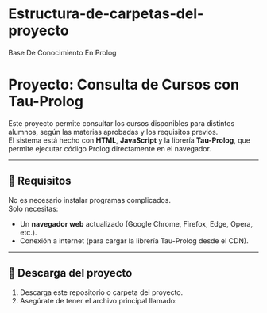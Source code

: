 # Estructura-de-carpetas-del-proyecto
Base De Conocimiento En Prolog
# Proyecto: Consulta de Cursos con Tau-Prolog

Este proyecto permite consultar los cursos disponibles para distintos alumnos, según las materias aprobadas y los requisitos previos.  
El sistema está hecho con **HTML**, **JavaScript** y la librería **Tau-Prolog**, que permite ejecutar código Prolog directamente en el navegador.

---

## 🧩 Requisitos

No es necesario instalar programas complicados.  
Solo necesitas:

- Un **navegador web** actualizado (Google Chrome, Firefox, Edge, Opera, etc.).
- Conexión a internet (para cargar la librería Tau-Prolog desde el CDN).

---

## 💾 Descarga del proyecto

1. Descarga este repositorio o carpeta del proyecto.
2. Asegúrate de tener el archivo principal llamado:

